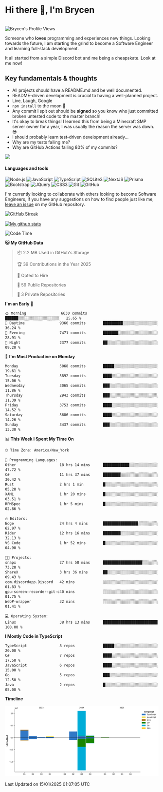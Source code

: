 # Hi there 👋, I'm Brycen

<br>
<img src="https://komarev.com/ghpvc/?username=BrycensRanch" alt="Brycen's Profile Views" />

Someone who **loves** programming and experiences new things. Looking towards the future, I am starting the grind to become a Software Engineer and learning full-stack development.

It all started from a simple Discord bot and me being a cheapskate. Look at me now!

## Key fundamentals & thoughts

- All projects should have a README.md and be well documented.
- README-driven development is crucial to having a well-planned project.
- Live, Laugh, Google
- `npm install` to the moon 🚀
- Any commit I spit out should be **signed** so you know who just committed broken untested code to the master branch!
- It's okay to break things! I learned this from being a Minecraft SMP server owner for a year, I was usually the reason the server was down. 😎
- I should probably learn test-driven development already...
- Why are my tests failing me?
- Why are GitHub Actions failing 80% of my commits? 

<img src="https://res.cloudinary.com/practicaldev/image/fetch/s--OoBLh7-Q--/c_limit%2Cf_auto%2Cfl_progressive%2Cq_auto%2Cw_880/https://cdn-images-1.medium.com/max/1614/1%2A8BlqJ8lNVZzuRjAg1mZ50w.png" height="400"/>

<h4>Languages and tools</h4>
<p>
  <img src="https://img.shields.io/badge/node.js%20-%2343853D.svg?&style=for-the-badge&logo=node.js&logoColor=white" alt="Node.js" />
  <img src="https://img.shields.io/badge/javascript%20-%23323330.svg?&style=for-the-badge&logo=javascript&logoColor=%23F7DF1E" alt="JavaScript" />
  <img src="https://img.shields.io/badge/typescript%20-%23323330.svg?&style=for-the-badge&logo=typescript&logoColor=#3467eb" alt="TypeScript" />
  <img src="https://img.shields.io/badge/sqlite3%20-%23323330.svg?&style=for-the-badge&logo=sqlite&logoColor=#3467eb" alt="SQLite3" />
  <img src="https://img.shields.io/badge/Next.JS%20-%23323330.svg?&style=for-the-badge&logo=next.js&logoColor=#3467eb" alt="NextJS" />
  <img src="https://img.shields.io/badge/Prisma%20-%23323330.svg?&style=for-the-badge&logo=prisma&logoColor=#3467eb" alt="Prisma" />
  <img src="https://img.shields.io/badge/bootstrap%20-%23323330.svg?&style=for-the-badge&logo=bootstrap" alt="Bootstrap" />
  <img src="https://img.shields.io/badge/jquery%20-%23323330.svg?&style=for-the-badge&logo=jquery" alt="JQuery" />
  <img src="https://img.shields.io/badge/css3%20-%23323330.svg?&style=for-the-badge&logo=css3" alt="CSS3" />
  <img src="https://img.shields.io/badge/git%20-%23323330.svg?&style=for-the-badge&logo=git" alt="Git" />
  <img src="https://img.shields.io/badge/github%20-%23323330.svg?&style=for-the-badge&logo=github" alt="GitHub" />
</p>

 I'm currently looking to collaborate with others looking to become Software Engineers, if you have any suggestions on how to find people just like me, [leave an issue](https://github.com/BrycensRanch/BrycensRanch/issues/new) on my GitHub repository.
 
 <p><a href="https://git.io/streak-stats"><img src="https://streak-stats.demolab.com?refreshcache3&user=BrycensRanch&amp;theme=dark&amp;hide_border=true&amp;fire=EB5454&amp;ring=0CEB19" alt="GitHub Streak"></a></p>

<a href="https://github.com/anuraghazra/github-readme-stats">
  <img align="center" src="https://github-readme-stats.anuraghazra1.vercel.app/api?username=BrycensRanch&show_icons=true&line_height=27&include_all_commits=true" alt="My github stats" />
</a>

<!--START_SECTION:waka-->
![Code Time](http://img.shields.io/badge/Code%20Time-1%2C496%20hrs%202%20mins-blue)

**🐱 My GitHub Data** 

> 📦 2.2 MB Used in GitHub's Storage 
 > 
> 🏆 39 Contributions in the Year 2025
 > 
> 💼 Opted to Hire
 > 
> 📜 59 Public Repositories 
 > 
> 🔑 3 Private Repositories 
 > 
**I'm an Early 🐤** 

```text
🌞 Morning                6630 commits        ██████░░░░░░░░░░░░░░░░░░░   25.65 % 
🌆 Daytime                9366 commits        █████████░░░░░░░░░░░░░░░░   36.24 % 
🌃 Evening                7471 commits        ███████░░░░░░░░░░░░░░░░░░   28.91 % 
🌙 Night                  2377 commits        ██░░░░░░░░░░░░░░░░░░░░░░░   09.20 % 
```
📅 **I'm Most Productive on Monday** 

```text
Monday                   5068 commits        █████░░░░░░░░░░░░░░░░░░░░   19.61 % 
Tuesday                  3892 commits        ████░░░░░░░░░░░░░░░░░░░░░   15.06 % 
Wednesday                3065 commits        ███░░░░░░░░░░░░░░░░░░░░░░   11.86 % 
Thursday                 2943 commits        ███░░░░░░░░░░░░░░░░░░░░░░   11.39 % 
Friday                   3753 commits        ████░░░░░░░░░░░░░░░░░░░░░   14.52 % 
Saturday                 3686 commits        ████░░░░░░░░░░░░░░░░░░░░░   14.26 % 
Sunday                   3437 commits        ███░░░░░░░░░░░░░░░░░░░░░░   13.30 % 
```


📊 **This Week I Spent My Time On** 

```text
🕑︎ Time Zone: America/New_York

💬 Programming Languages: 
Other                    18 hrs 14 mins      ████████████░░░░░░░░░░░░░   47.72 % 
C#                       11 hrs 37 mins      ████████░░░░░░░░░░░░░░░░░   30.42 % 
Rust                     2 hrs 1 min         █░░░░░░░░░░░░░░░░░░░░░░░░   05.28 % 
XAML                     1 hr 20 mins        █░░░░░░░░░░░░░░░░░░░░░░░░   03.51 % 
RPMSpec                  1 hr 5 mins         █░░░░░░░░░░░░░░░░░░░░░░░░   02.86 % 

🔥 Editors: 
Edge                     24 hrs 4 mins       ████████████████░░░░░░░░░   62.97 % 
Rider                    12 hrs 16 mins      ████████░░░░░░░░░░░░░░░░░   32.13 % 
VS Code                  1 hr 52 mins        █░░░░░░░░░░░░░░░░░░░░░░░░   04.90 % 

🐱‍💻 Projects: 
snapx                    27 hrs 58 mins      ██████████████████░░░░░░░   73.20 % 
ShareX                   3 hrs 36 mins       ██░░░░░░░░░░░░░░░░░░░░░░░   09.43 % 
com.discordapp.Discord   42 mins             ░░░░░░░░░░░░░░░░░░░░░░░░░   01.83 % 
gpu-screen-recorder-git-c40 mins             ░░░░░░░░░░░░░░░░░░░░░░░░░   01.75 % 
WebP-wrapper             32 mins             ░░░░░░░░░░░░░░░░░░░░░░░░░   01.41 % 

💻 Operating System: 
Linux                    38 hrs 13 mins      █████████████████████████   100.00 % 
```

**I Mostly Code in TypeScript** 

```text
TypeScript               8 repos             █████░░░░░░░░░░░░░░░░░░░░   20.00 % 
C#                       7 repos             ████░░░░░░░░░░░░░░░░░░░░░   17.50 % 
JavaScript               6 repos             ████░░░░░░░░░░░░░░░░░░░░░   15.00 % 
Go                       5 repos             ███░░░░░░░░░░░░░░░░░░░░░░   12.50 % 
Java                     2 repos             █░░░░░░░░░░░░░░░░░░░░░░░░   05.00 % 
```



**Timeline**

![Lines of Code chart](https://raw.githubusercontent.com/BrycensRanch/BrycensRanch/main/assets/bar_graph.png)


 Last Updated on 15/01/2025 01:07:05 UTC
<!--END_SECTION:waka-->

<!--
**BrycensRanch/BrycensRanch** is a ✨ _special_ ✨ repository because its `README.md` (this file) appears on your GitHub profile.

Here are some ideas to get you started:

- 🔭 I’m currently working on ...
- 🌱 I’m currently learning ...
- 👯 I’m looking to collaborate on ...
- 🤔 I’m looking for help with ...
- 💬 Ask me about ...
- 📫 How to reach me: ...
- 😄 Pronouns: ...
- ⚡ Fun fact: ...
-->
